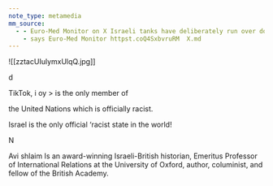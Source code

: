 ```yaml
---
note_type: metamedia
mm_source:
  - - Euro-Med Monitor on X Israeli tanks have deliberately run over dozens of Palestinian civilians alive
    - says Euro-Med Monitor httpst.coQ4SxbvruRM  X.md
---
```


![[zztacUIulymxUlqQ.jpg]]

d

TikTok, i
oy > is the only member of

the United Nations which is officially racist.

Israel is the only official
‘racist state in the world!

N

Avi shlaim Is an award-winning Israeli-British historian,
Emeritus Professor of International Relations at the
University of Oxford, author, columinist, and fellow
of the British Academy.

